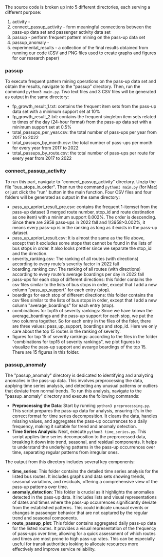 The source code is broken up into 5 different directories, each serving a different purpose:

1. activity -
2. connect_passup_activity - form meaningful connections between the pass-up data set and passenger activity data set
3. passup - perform frequent pattern mining on the pass-up data set
4. passup_anomaly -
5. experimental_results - a collection of the final results obtained from running our code (CSV and PNG files used to create graphs and figures for our research paper)

### passup

To execute frequent pattern mining operations on the pass-up data set and obtain the results, navigate to the "passup" directory. Then, run the command `python3 main.py`. Two text files and 3 CSV files will be generated as output in the same directory:

- fp_growth_result_1.txt: contains the frequent item sets from the pass-up data set with a minimum support set at 10%
- fp_growth_result_2.txt: contains the frequent singleton item sets related to times of the day (24-hour format) from the pass-up data set with a minimum support set at 0.5%
- total_passups_per_year.csv: the total number of pass-ups per year from 2017 to 2022
- total_passups_by_month.csv: the total number of pass-ups per month for every year from 2017 to 2022
- total_passups_by_route.csv: the total number of pass-ups per route for every year from 2017 to 2022

### connect_passup_activity

To run this part, navigate to "connect_passup_activity" directory. Unzip the file "bus_stops_in_order". Then run the command `python3 main.py` (for Mac) or just click the "run" button in the main function. Four CSV files and four folders will be generated as output in the same directory:

- pass_up_apriori_result_pre.csv: contains the frequent 1-itemset from the pass-up dataset (I merged route number, stop_id and route destination as one item) with a minimum support 0.002%. The order is descending. Since there are 3958 pass-ups in 2022 fall and 1/3958>0.002%, it means every pass-up is in the ranking as long as it exists in the pass-up dataset.
- pass_up_apriori_result.csv: It is almost the same as the file above, except that it excludes some stops that cannot be found in the lists of bus stops in order. It also looks prettier since we separate the stop_id and the direction.
- severity_ranking.csv: The ranking of all routes (with directions) according to every route's severity factor in 2022 fall
- boarding_ranking.csv: The ranking of all routes (with directions) according to every route's average boardings per day in 2022 fall
- pass-ups for each stop of different directions: this folder contains the csv files similar to the lists of bus stops in order, except that I add a new column "pass_up_support" for each entry (stop).
- boardings for each stop of different directions: this folder contains the csv files similar to the lists of bus stops in order, except that I add a new column "average_boardings" for each entry (stop).
- combinations for top15 of severity rankings: Since we have known the average_boardings and the pass-up support for each stop, we put the two columns together. So for each entry in the files of the foler, there are three values: pass_up_support, boardings and stop_id. Here we only care about the top 15 routes in the ranking of severity.
- figures for top 15 of severity rankings: according to the files in the folder "combinations for top15 of severity rankings", we plot figures to visualize the pass-up support and avearge boardings of the top 15. There are 15 figures in this folder.

### passup_anomaly

The "passup_anomaly" directory is dedicated to identifying and analyzing anomalies in the pass-up data. This involves preprocessing the data, applying time series analysis, and detecting any unusual patterns or outliers that deviate from normal trends. To run this analysis, navigate to the "passup_anomaly" directory and execute the following commands:

- **Preprocessing the Data**: Start by running `python3 preprocessing.py`. This script prepares the pass-up data for analysis, ensuring it's in the correct format for time series decomposition. It cleans the data, handles missing values, and aggregates the pass-up occurrences to a daily frequency, making it suitable for trend and anomaly detection.
- **Time Series Analysis**: Next, execute `python3 time_series.py`. This script applies time series decomposition to the preprocessed data, breaking it down into trend, seasonal, and residual components. It helps to understand the underlying patterns in the pass-up occurrences over time, separating regular patterns from irregular ones.

The output from this directory includes several key components:

- **time_series**: This folder contains the detailed time series analysis for the listed bus routes. It includes graphs and data sets showing trends, seasonal variations, and residuals, offering a comprehensive view of the pass-up patterns over time.
- **anomaly_detection**: This folder is crucial as it highlights the anomalies detected in the pass-up data. It includes lists and visual representations of dates and times where the pass-up occurrences significantly deviate from the established patterns. This could indicate unusual events or changes in passenger behavior that are not captured by the regular trend and seasonal components.
- **route_passup_plot**: This folder contains aggregated daily pass-up data for the listed routes. It provides a visual representation of the frequency of pass-ups over time, allowing for a quick assessment of which routes and times are most prone to high pass-up rates. This can be especially useful for transit authorities looking to allocate resources more effectively and improve service reliability.
